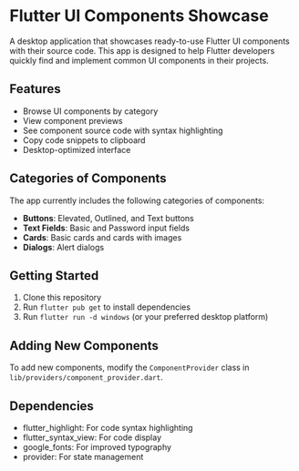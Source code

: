 # Flutter UI Components Showcase

A desktop application that showcases ready-to-use Flutter UI components with their source code. This app is designed to help Flutter developers quickly find and implement common UI components in their projects.

## Features

- Browse UI components by category
- View component previews
- See component source code with syntax highlighting
- Copy code snippets to clipboard
- Desktop-optimized interface

## Categories of Components

The app currently includes the following categories of components:

- **Buttons**: Elevated, Outlined, and Text buttons
- **Text Fields**: Basic and Password input fields
- **Cards**: Basic cards and cards with images
- **Dialogs**: Alert dialogs

## Getting Started

1. Clone this repository
2. Run `flutter pub get` to install dependencies
3. Run `flutter run -d windows` (or your preferred desktop platform)

## Adding New Components

To add new components, modify the `ComponentProvider` class in `lib/providers/component_provider.dart`.

## Dependencies

- flutter_highlight: For code syntax highlighting
- flutter_syntax_view: For code display
- google_fonts: For improved typography
- provider: For state management
